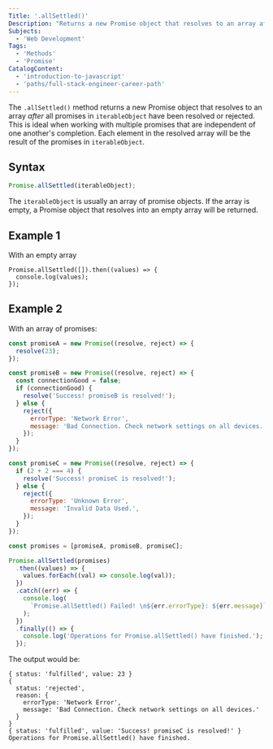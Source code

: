 ```yaml
---
Title: '.allSettled()'
Description: "Returns a new Promise object that resolves to an array after all promises in iterable object have been resolved or rejected. This is ideal when working with multiple promises that are independent of one another's completion. Each element in the resolved array will be the result of the promises in iterable object."
Subjects:
  - 'Web Development'
Tags:
  - 'Methods'
  - 'Promise'
CatalogContent:
  - 'introduction-to-javascript'
  - 'paths/full-stack-engineer-career-path'
---
```


The `.allSettled()` method returns a new Promise object that resolves to an array _after_ all promises in `iterableObject` have been resolved or rejected. This is ideal when working with multiple promises that are independent of one another's completion. Each element in the resolved array will be the result of the promises in `iterableObject`.

## Syntax

```js
Promise.allSettled(iterableObject);
```

The `iterableObject` is usually an array of promise objects. If the array is empty, a Promise object that resolves into an empty array will be returned.

## Example 1

With an empty array

```codebyte/js
Promise.allSettled([]).then((values) => {
  console.log(values);
});
```

## Example 2

With an array of promises:

```js
const promiseA = new Promise((resolve, reject) => {
  resolve(23);
});

const promiseB = new Promise((resolve, reject) => {
  const connectionGood = false;
  if (connectionGood) {
    resolve('Success! promiseB is resolved!');
  } else {
    reject({
      errorType: 'Network Error',
      message: 'Bad Connection. Check network settings on all devices.',
    });
  }
});

const promiseC = new Promise((resolve, reject) => {
  if (2 + 2 === 4) {
    resolve('Success! promiseC is resolved!');
  } else {
    reject({
      errorType: 'Unknown Error',
      message: 'Invalid Data Used.',
    });
  }
});

const promises = [promiseA, promiseB, promiseC];

Promise.allSettled(promises)
  .then((values) => {
    values.forEach((val) => console.log(val));
  })
  .catch((err) => {
    console.log(
      `Promise.allSettled() Failed! \n${err.errorType}: ${err.message}`
    );
  })
  .finally(() => {
    console.log('Operations for Promise.allSettled() have finished.');
  });
```

The output would be:

```shell
{ status: 'fulfilled', value: 23 }
{
  status: 'rejected',
  reason: {
    errorType: 'Network Error',
    message: 'Bad Connection. Check network settings on all devices.'
  }
}
{ status: 'fulfilled', value: 'Success! promiseC is resolved!' }
Operations for Promise.allSettled() have finished.
```
